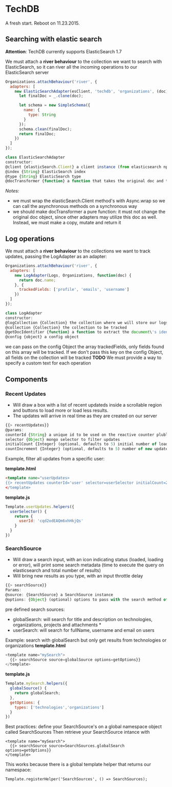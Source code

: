 # TechDB

A fresh start. Reboot on 11.23.2015.

## Searching with elastic search
**Attention**: TechDB currently supports ElasticSearch 1.7

We must attach a **river behaviour** to the collection we want to search with ElasticSearch, so it can river all the incoming operations to our ElasticSearch server

```javascript
Organizations.attachBehaviour('river', {
  adapters: [
    new ElasticSearchAdapter(esClient, 'techdb', 'organizations', (doc) => {
      let finalDoc = _.clone(doc);

      let schema = new SimpleSchema({
        name: {
          type: String
        }
      });
      schema.clean(finalDoc);
      return finalDoc;
    })
  ]
});
```

```javascript
class ElasticSearchAdapter
constructor:
@client {elasticSearch.Client} a client instance (from elasticsearch npm package)
@index {String} ElasticSearch index
@type {String} ElasticSearch type
@docTransformer {function} a function that takes the original doc and transforms it before rivering to ElasticSearch
```
*Notes:*
- we must wrap the elasticSearch.Client method's with Async.wrap so we can call the asynchronous methods on a synchronous way
- we should make docTransformer a pure function: it must not change the original doc object, since other adapters may utilize this doc as well. Instead, we must make a copy, mutate and return it


## Log operations
We must attach a **river behaviour** to the collections we want to track updates, passing the LogAdapter as an adapter:

```javascript
Organizations.attachBehaviour('river', {
  adapters: [
    new LogAdapter(Logs, Organizations, function(doc) {
      return doc.name;
    }, {
      trackedFields: ['profile', 'emails', 'username']
    })
  ]
});
```

```javascript
class LogAdapter
constructor:
@logCollection {Collection} the collection where we will store our logs
@collection {Collection} the collection to be tracked
@getDocIdentifier {function} a function to extract the document\'s identifier
@config {object} a config object
```
we can pass on the config Object the array trackedFields, only fields found on this array will be tracked. If we don't pass this key on the config Object, all fields on the collection will be tracked
**TODO**
We must provide a way to specify a custom text for each operation



## Components
### Recent Updates
- Will draw a box with a list of recent updateds inside a scrollable region and buttons to load more or load less results.
- The updates will arrive in real time as they are created on our server

```javascript
{{> recentUpdates}}
@params:
counterId {String} a unique id to be used on the reactive counter plublication
selector {Object} mongo selector to filter updates
initialCount {Integer} (optional, defaults to 5) initial number of loaded updates
countIncrement {Integer} (optional, defaults to 5) number of new updates loaded per request
```
Example, filter all updates from a specific user:

**template.html**
```html
<template name="userUpdates>
{{> recentUpdates counterId='user' selector=userSelector initialCount=20}}
</template>
```
**template.js**
```javascript
Template.userUpdates.helpers({
  userSelector() {
    return {
      userId: 'cqd2odEAQm6xhHkjQs'
    }
  }
})
```
### SearchSource

- Will draw a search input, with an icon indicating status (loaded, loading or error), will print some search metadata (time to execute the query on elasticsearch and total number of results)
- Will bring new results as you type, with an input throttle delay
```javascript
{{> searchSource}}
Params:
@source: {SearchSource} a SearchSource instance
@options: {Object} (optional) options to pass with the search method of SearchSource
``` 
pre defined search sources:
- globalSearch: will search for title and description on technologies, organizations, projects and attachments *
- userSearch: will search for fullName, username and email on users

Example: search with globalSearch but only get results from technologies or organizations
**template.html**
```javascript
<template name="mySearch">
  {{> searchSource source=globalSource options=getOptions}}
</template>
```
**template.js**
```javascript
Template.mySearch.helpers({
  globalSource() {
    return globalSearch;
  },
  getOptions: {
    types: ['technologies','organizations']
  }
})
```
Best practices:
define your SearchSource's on a global namespace object called SearchSources
Then retrieve your SearchSource intance with 
```
<template name="mySearch">
  {{> searchSource source=SearchSources.globalSearch options=getOptions}}
</template>
```
This works because there is a global template helper that returns our namespace:
```
Template.registerHelper('SearchSources', () => SearchSources);
```

